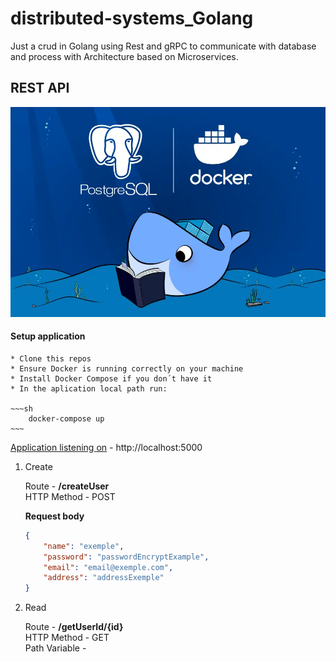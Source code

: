 # distributed-systems_Golang
Just a crud in Golang using Rest and gRPC to communicate with database and process with Architecture based on Microservices.

## REST API

![API REST Golang](images/golangImg.png)



#### Setup application 

    * Clone this repos
    * Ensure Docker is running correctly on your machine
    * Install Docker Compose if you don´t have it
    * In the aplication local path run:
    
    ~~~sh
        docker-compose up
    ~~~


[Application listening on](http://localhost:5000) - http://localhost:5000

1. Create 

    Route - **/createUser** \
    HTTP Method - POST

    **Request body**

    ~~~json
    {
        "name": "exemple",
        "password": "passwordEncryptExample",
        "email": "email@exemple.com",
        "address": "addressExemple"
    }
    ~~~

2. Read 

    Route - **/getUserId/{id}** \
    HTTP Method - GET \
    Path Variable - 